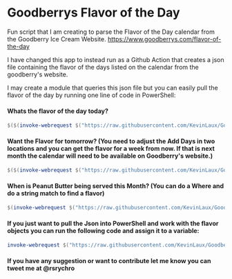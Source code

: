 # Goodberrys Flavor of the Day
Fun script that I am creating to parse the Flavor of the Day calendar from the Goodberry Ice Cream Website. https://www.goodberrys.com/flavor-of-the-day

I have changed this app to instead run as a Github Action that creates a json file containing the flavor of the days listed on the calendar from the goodberry's website.

I may create a module that queries this json file but you can easily pull the flavor of the day by running one line of code in PowerShell:

#### Whats the flavor of the day today?
```PowerShell
$($(invoke-webrequest $("https://raw.githubusercontent.com/KevinLaux/GoodberrysFlavoroftheDay/master/$(get-date -format yyyyMM)flavors.json") | convertfrom-json) | where date -eq (get-date -format MMddyyyy)).flavor
```

#### Want the Flavor for tomorrow? (You need to adjust the Add Days in two locations and you can get the flavor for a week from now. If that is next month the calendar will need to be available on Goodberry's website.)

```PowerShell
$($(invoke-webrequest $("https://raw.githubusercontent.com/KevinLaux/GoodberrysFlavoroftheDay/master/$(get-date $(get-date).AddDays(1) -format yyyyMM)flavors.json") | convertfrom-json) | where date -eq $(get-date $(get-date).AddDays(1) -format MMddyyyy)).flavor
```

#### When is Peanut Butter being served this Month? (You can do a Where and do a string match to find a flavor)

```PowerShell
$(invoke-webrequest $("https://raw.githubusercontent.com/KevinLaux/GoodberrysFlavoroftheDay/master/$(get-date -format yyyyMM)flavors.json") | convertfrom-json) | where Flavor -match "Peanut Butter"
```

#### If you just want to pull the Json into PowerShell and work with the flavor objects you can run the following code and assign it to a variable:

```PowerShell
invoke-webrequest $("https://raw.githubusercontent.com/KevinLaux/GoodberrysFlavoroftheDay/master/$(get-date -format yyyyMM)flavors.json") | convertfrom-json
```

#### If you have any suggestion or want to contribute let me know you can tweet me at @rsrychro

